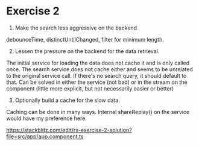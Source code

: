 # Exercise 2
1. Make the search less aggressive on the backend

debounceTime, distinctUntilChanged, filter for minimum length.

2. Lessen the pressure on the backend for the data retrieval.

The initial service for loading the data does not cache it and is only called once. The search service does not cache either and seems to be unrelated to the original service call. If there's no search query, it should default to that. Can be solved in either the service (not bad) or in the stream on the component (little more explicit, but not necessarily easier or better)

3. Optionally build a cache for the slow data.

Caching can be done in many ways. Internal shareReplay() on the service would have my preference here.

https://stackblitz.com/edit/rx-exercise-2-solution?file=src/app/app.component.ts